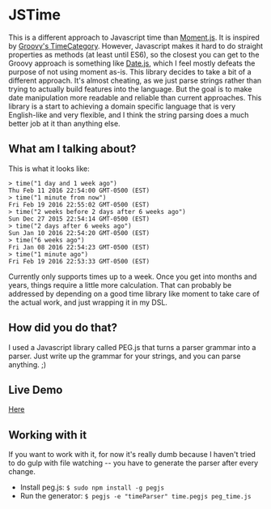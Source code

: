 # JSTime

This is a different approach to Javascript time than [Moment.js](http://momentjs.com/). It is inspired by [Groovy's TimeCategory](http://docs.groovy-lang.org/latest/html/api/groovy/time/TimeCategory.html). However, Javascript makes it hard to do straight properties as methods (at least until ES6), so the closest you can get to the Groovy approach is something like [Date.js](http://www.datejs.com/), which I feel mostly defeats the purpose of not using moment as-is. This library decides to take a bit of a different approach. It's almost cheating, as we just parse strings rather than trying to actually build features into the language. But the goal is to make date manipulation more readable and reliable than current approaches. This library is a start to achieving a domain specific language that is very English-like and very flexible, and I think the string parsing does a much better job at it than anything else.

## What am I talking about?

This is what it looks like:

```
> time("1 day and 1 week ago")
Thu Feb 11 2016 22:54:00 GMT-0500 (EST)
> time("1 minute from now")
Fri Feb 19 2016 22:55:02 GMT-0500 (EST)
> time("2 weeks before 2 days after 6 weeks ago")
Sun Dec 27 2015 22:54:14 GMT-0500 (EST)
> time("2 days after 6 weeks ago")
Sun Jan 10 2016 22:54:20 GMT-0500 (EST)
> time("6 weeks ago")
Fri Jan 08 2016 22:54:23 GMT-0500 (EST)
> time("1 minute ago")
Fri Feb 19 2016 22:53:33 GMT-0500 (EST)
```

Currently only supports times up to a week. Once you get into months and years, things require a little more calculation.
That can probably be addressed by depending on a good time library like moment to take care of the actual work, and just
wrapping it in my DSL.

## How did you do that?

I used a Javascript library called PEG.js that turns a parser grammar into a parser. Just write up the grammar for your strings,
and  you can parse anything. ;)

## Live Demo
[Here](http://ryanheathcote.com/js-human-time/)

## Working with it
If you want to work with it, for now it's really dumb because I haven't tried to do gulp with file watching -- you have to 
generate the parser after every change.

* Install peg.js: `$ sudo npm install -g pegjs`
* Run the generator: `$ pegjs -e "timeParser" time.pegjs peg_time.js`
